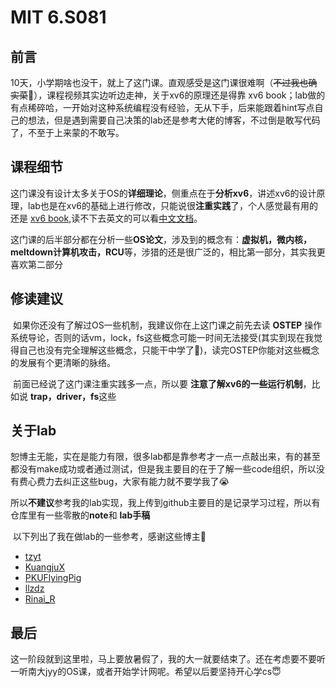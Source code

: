# MIT 6.S081

## 前言

​	10天，小学期啥也没干，就上了这门课。直观感受是这门课很难啊（~~不过我也确实菜~~🥲），课程视频其实边听边走神，关于xv6的原理还是得靠 xv6 book；lab做的有点稀碎哈，一开始对这种系统编程没有经验，无从下手，后来能跟着hint写点自己的想法，但是遇到需要自己决策的lab还是参考大佬的博客，不过倒是敢写代码了，不至于上来蒙的不敢写。

## 课程细节

​	这门课没有设计太多关于OS的**详细理论**，侧重点在于**分析xv6**，讲述xv6的设计原理，lab也是在xv6的基础上进行修改，只能说很**注重实践**了，个人感觉最有用的还是 [xv6 book](https://pdos.csail.mit.edu/6.1810/2023/xv6/book-riscv-rev3.pdf),读不下去英文的可以看[中文文档](https://th0ar.gitbooks.io/xv6-chinese/content/index.html)。

​	这门课的后半部分都在分析一些**OS论文**，涉及到的概念有：**虚拟机，微内核，meltdown计算机攻击，RCU**等，涉猎的还是很广泛的，相比第一部分，其实我更喜欢第二部分

## 修读建议

​	如果你还没有了解过OS一些机制，我建议你在上这门课之前先去读 **OSTEP** 操作系统导论，否则的话vm，lock，fs这些概念可能一时间无法接受(其实到现在我觉得自己也没有完全理解这些概念，只能干中学了🥺)，读完OSTEP你能对这些概念的发展有个更清晰的脉络。

​	前面已经说了这门课注重实践多一点，所以要 **注意了解xv6的一些运行机制**，比如说 **trap，driver，fs**这些

## 关于lab

​	恕博主无能，实在是能力有限，很多lab都是靠参考才一点一点敲出来，有的甚至都没有make成功或者通过测试，但是我主要目的在于了解一些code组织，所以没有费心费力去纠正这些bug，大家有能力就不要学我了😭

​	所以**不建议**参考我的lab实现，我上传到github主要目的是记录学习过程，所以有仓库里有一些零散的**note**和 **lab手稿**

​	以下列出了我在做lab的一些参考，感谢这些博主🙏

- [tzyt](https://ttzytt.com/tags/xv6/)
- [KuangjuX](https://github.com/KuangjuX/xv6-riscv-solution)
- [PKUFlyingPig](https://github.com/PKUFlyingPig/MIT6.S081-2020fall)
- [llzdz](https://blog.csdn.net/weixin_42543071/article/details/143351746)
- [Rinai_R](https://blog.csdn.net/qq_60409213/article/details/147146553?ops_request_misc=%257B%2522request%255Fid%2522%253A%25226dd9a9b840f35e33f8cca03825d5b5f6%2522%252C%2522scm%2522%253A%252220140713.130102334..%2522%257D&request_id=6dd9a9b840f35e33f8cca03825d5b5f6&biz_id=0&utm_medium=distribute.pc_search_result.none-task-blog-2~all~sobaiduend~default-2-147146553-null-null.142^v102^pc_search_result_base2&utm_term=xv6%20lab3&spm=1018.2226.3001.4187)

## 最后

​	这一阶段就到这里啦，马上要放暑假了，我的大一就要结束了。还在考虑要不要听一听南大jyy的OS课，或者开始学计网呢。希望以后要坚持开心学cs😇
